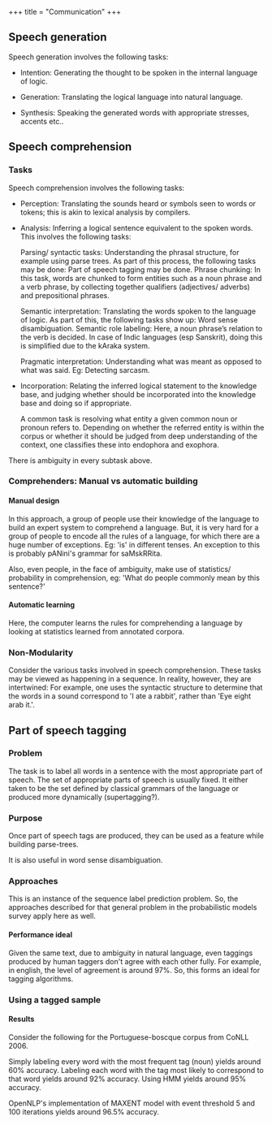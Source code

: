 +++
title = "Communication"
+++

## Speech generation
Speech generation involves the following tasks:

-   Intention: Generating the thought to be spoken in the internal
    language of logic.

-   Generation: Translating the logical language into natural language.

-   Synthesis: Speaking the generated words with appropriate stresses,
    accents etc..

## Speech comprehension
### Tasks
Speech comprehension involves the following tasks:

-   Perception: Translating the sounds heard or symbols seen to words or
    tokens; this is akin to lexical analysis by compilers.

-   Analysis: Inferring a logical sentence equivalent to the spoken
    words. This involves the following tasks:

    Parsing/ syntactic tasks: Understanding the phrasal structure, for
    example using parse trees. As part of this process, the following
    tasks may be done: Part of speech tagging may be done. Phrase
    chunking: In this task, words are chunked to form entities such as a
    noun phrase and a verb phrase, by collecting together qualifiers
    (adjectives/ adverbs) and prepositional phrases.

    Semantic interpretation: Translating the words spoken to the
    language of logic. As part of this, the following tasks show up:
    Word sense disambiguation. Semantic role labeling: Here, a noun
    phrase’s relation to the verb is decided. In case of Indic languages
    (esp Sanskrit), doing this is simplified due to the kAraka system.

    Pragmatic interpretation: Understanding what was meant as opposed to
    what was said. Eg: Detecting sarcasm.

-   Incorporation: Relating the inferred logical statement to the
    knowledge base, and judging whether should be incorporated into the
    knowledge base and doing so if appropriate.

    A common task is resolving what entity a given common noun or
    pronoun refers to. Depending on whether the referred entity is
    within the corpus or whether it should be judged from deep
    understanding of the context, one classifies these into endophora
    and exophora.

There is ambiguity in every subtask above.

### Comprehenders: Manual vs automatic building
#### Manual design
In this approach, a group of people use their knowledge of the language to build an expert system to comprehend a language. But, it is very hard for a group of people to encode all the rules of a language, for which there are a huge number of exceptions. Eg: 'is' in different tenses. An exception to this is probably pANini's grammar for saMskRRita.

Also, even people, in the face of ambiguity, make use of statistics/ probability in comprehension, eg: 'What do people commonly mean by this sentence?'

#### Automatic learning
Here, the computer learns the rules for comprehending a language by looking at statistics learned from annotated corpora.

### Non-Modularity
Consider the various tasks involved in speech comprehension. These tasks may be viewed as happening in a sequence. In reality, however, they are intertwined: For example, one uses the syntactic structure to determine that the words in a sound correspond to 'I ate a rabbit', rather than 'Eye eight arab it.'.

## Part of speech tagging
### Problem
The task is to label all words in a sentence with the most appropriate part of speech. The set of appropriate parts of speech is usually fixed. It either taken to be the set defined by classical grammars of the language or produced more dynamically (supertagging?).

### Purpose
Once part of speech tags are produced, they can be used as a feature while building parse-trees.

It is also useful in word sense disambiguation.

### Approaches
This is an instance of the sequence label prediction problem. So, the approaches described for that general problem in the probabilistic models survey apply here as well.

#### Performance ideal
Given the same text, due to ambiguity in natural language, even taggings produced by human taggers don't agree with each other fully. For example, in english, the level of agreement is around 97\%. So, this forms an ideal for tagging algorithms.

### Using a tagged sample
#### Results
Consider the following for the Portuguese-boscque corpus from CoNLL 2006.

Simply labeling every word with the most frequent tag (noun) yields around 60\% accuracy. Labeling each word with the tag most likely to correspond to that word yields around 92\% accuracy. Using HMM yields around 95\% accuracy.

OpenNLP's implementation of MAXENT model with event threshold 5 and 100 iterations yields around 96.5\% accuracy.

